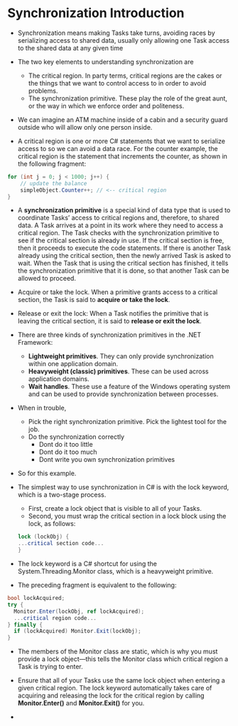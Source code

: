 # Synchronization Introduction

- Synchronization means making Tasks take turns, avoiding races by serializing access to shared data, usually only allowing one Task access to the shared data at any given time

- The two key elements to understanding synchronization are 
  - The critical region. In party terms, critical regions are the cakes or the things that we want to control access to in order to avoid problems.
  - The synchronization primitive. These play the role of the great aunt, or the way in which we enforce order and politeness.

- We can imagine an ATM machine inside of a cabin and a security guard outside who will allow only one person inside.

- A critical region is one or more C# statements that we want to serialize access to so we can avoid a data race. For the counter example, the critical region is the statement that increments the
counter, as shown in the following fragment:

```cs
for (int j = 0; j < 1000; j++) {
    // update the balance
    simpleObject.Counter++; // <-- critical region
}
```

- A **synchronization primitive** is a special kind of data type that is used to coordinate Tasks’ access to critical regions and, therefore, to shared data. A Task arrives at a point in its work where they need to access a critical region. The Task checks with the synchronization primitive to see if the critical section is already in use. If the critical section is free, then it proceeds to execute the code statements. If there is another Task already using the critical section, then the newly arrived Task is asked to wait. When the Task that is using the critical section has finished, it tells the synchronization primitive that it is done, so that another Task can be allowed to proceed.

- Acquire or take the lock. When a primitive grants access to a critical section, the Task is said to **acquire or take the lock**. 
- Release or exit the lock: When a Task notifies the primitive that is leaving the critical section, it is said to **release or exit the lock**.

- There are three kinds of synchronization primitives in the .NET Framework:
  - **Lightweight primitives**. They can only provide synchronization within one application domain.
  - **Heavyweight (classic) primitives**. These can be used across application domains.
  - **Wait handles**. These use a feature of the Windows operating system and can be used to provide synchronization between processes.

- When in trouble, 
  - Pick the right synchronization primitive. Pick the lightest tool for the job.
  - Do the synchronization correctly
    - Dont do it too little
    - Dont do it too much 
    - Dont write you own synchronization primitives

- So for this example.

- The simplest way to use synchronization in C# is with the lock keyword, which is a two-stage process. 
  - First, create a lock object that is visible to all of your Tasks. 
  - Second, you must wrap the critical section in a lock block using the lock, as follows:

  ```cs
  lock (lockObj) {
  ...critical section code...
  }
  ```

- The lock keyword is a C# shortcut for using the System.Threading.Monitor class, which is a heavyweight primitive.

- The preceding fragment is equivalent to the following:
 
```cs 
bool lockAcquired;
try {
  Monitor.Enter(lockObj, ref lockAcquired);
  ...critical region code...
} finally {
  if (lockAcquired) Monitor.Exit(lockObj);
}
```

- The members of the Monitor class are static, which is why you must provide a lock object—this tells the Monitor class which critical region a Task is trying to enter.

- Ensure that all of your Tasks use the same lock object when entering a given critical region. The lock keyword automatically takes care of acquiring and releasing the lock for the critical region by calling **Monitor.Enter()** and **Monitor.Exit()** for you.
 
- 


